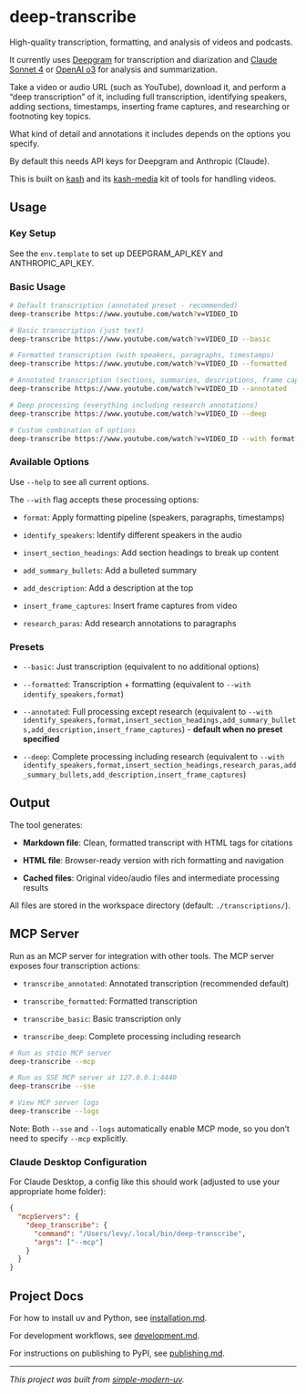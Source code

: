 # deep-transcribe

High-quality transcription, formatting, and analysis of videos and podcasts.

It currently uses [Deepgram](https://deepgram.com/) for transcription and diarization
and [Claude Sonnet 4](https://docs.anthropic.com/en/docs/about-claude/models/overview)
or [OpenAI o3](https://platform.openai.com/docs/models) for analysis and summarization.

Take a video or audio URL (such as YouTube), download it, and perform a “deep
transcription” of it, including full transcription, identifying speakers, adding
sections, timestamps, inserting frame captures, and researching or footnoting key
topics.

What kind of detail and annotations it includes depends on the options you specify.

By default this needs API keys for Deepgram and Anthropic (Claude).

This is built on [kash](https://www.github.com/jlevy/kash) and its
[kash-media](https://www.github.com/jlevy/kash-media) kit of tools for handling videos.

## Usage

### Key Setup

See the `env.template` to set up DEEPGRAM_API_KEY and ANTHROPIC_API_KEY.

### Basic Usage

```bash
# Default transcription (annotated preset - recommended)
deep-transcribe https://www.youtube.com/watch?v=VIDEO_ID

# Basic transcription (just text)
deep-transcribe https://www.youtube.com/watch?v=VIDEO_ID --basic

# Formatted transcription (with speakers, paragraphs, timestamps)
deep-transcribe https://www.youtube.com/watch?v=VIDEO_ID --formatted

# Annotated transcription (sections, summaries, descriptions, frame captures)
deep-transcribe https://www.youtube.com/watch?v=VIDEO_ID --annotated

# Deep processing (everything including research annotations)
deep-transcribe https://www.youtube.com/watch?v=VIDEO_ID --deep

# Custom combination of options
deep-transcribe https://www.youtube.com/watch?v=VIDEO_ID --with format,insert_section_headings,research_paras
```

### Available Options

Use `--help` to see all current options.

The `--with` flag accepts these processing options:

- `format`: Apply formatting pipeline (speakers, paragraphs, timestamps)

- `identify_speakers`: Identify different speakers in the audio

- `insert_section_headings`: Add section headings to break up content

- `add_summary_bullets`: Add a bulleted summary

- `add_description`: Add a description at the top

- `insert_frame_captures`: Insert frame captures from video

- `research_paras`: Add research annotations to paragraphs

### Presets

- `--basic`: Just transcription (equivalent to no additional options)

- `--formatted`: Transcription + formatting (equivalent to `--with
  identify_speakers,format`)

- `--annotated`: Full processing except research (equivalent to `--with
  identify_speakers,format,insert_section_headings,add_summary_bullets,add_description,insert_frame_captures`)
  \- **default when no preset specified**

- `--deep`: Complete processing including research (equivalent to `--with
  identify_speakers,format,insert_section_headings,research_paras,add_summary_bullets,add_description,insert_frame_captures`)

## Output

The tool generates:
- **Markdown file**: Clean, formatted transcript with HTML tags for citations

- **HTML file**: Browser-ready version with rich formatting and navigation

- **Cached files**: Original video/audio files and intermediate processing results

All files are stored in the workspace directory (default: `./transcriptions/`).

## MCP Server

Run as an MCP server for integration with other tools.
The MCP server exposes four transcription actions:

- `transcribe_annotated`: Annotated transcription (recommended default)

- `transcribe_formatted`: Formatted transcription

- `transcribe_basic`: Basic transcription only

- `transcribe_deep`: Complete processing including research

```bash
# Run as stdio MCP server
deep-transcribe --mcp

# Run as SSE MCP server at 127.0.0.1:4440
deep-transcribe --sse

# View MCP server logs
deep-transcribe --logs
```

Note: Both `--sse` and `--logs` automatically enable MCP mode, so you don’t need to
specify `--mcp` explicitly.

### Claude Desktop Configuration

For Claude Desktop, a config like this should work (adjusted to use your appropriate
home folder):

```json
{
  "mcpServers": {
    "deep_transcribe": {
      "command": "/Users/levy/.local/bin/deep-transcribe",
      "args": ["--mcp"]
    }
  }
}
```

## Project Docs

For how to install uv and Python, see [installation.md](installation.md).

For development workflows, see [development.md](development.md).

For instructions on publishing to PyPI, see [publishing.md](publishing.md).

* * *

*This project was built from
[simple-modern-uv](https://github.com/jlevy/simple-modern-uv).*
